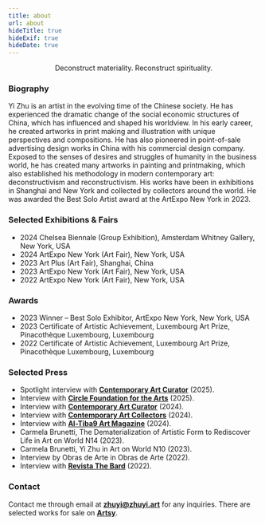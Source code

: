 ```yaml
---
title: about
url: about
hideTitle: true
hideExif: true
hideDate: true
---
```


<div align="center">
    <p>
        Deconstruct materiality. Reconstruct spirituality.
    </p>  
</div>

### Biography

Yi Zhu is an artist in the evolving time of the Chinese society. He has experienced the dramatic change of the social economic structures of China, which has influenced and shaped his worldview. In his early career, he created artworks in print making and illustration with unique perspectives and compositions. He has also pioneered in point-of-sale advertising design works in China with his commercial design company. Exposed to the senses of desires and struggles of humanity in the business world, he has created many artworks in painting and printmaking, which also established his methodology in modern contemporary art: deconstructivism and reconstructivism. His works have been in exhibitions in Shanghai and New York and collected by collectors around the world. He was awarded the Best Solo Artist award at the ArtExpo New York in 2023.

### Selected Exhibitions & Fairs

- 2024        Chelsea Biennale (Group Exhibition), Amsterdam Whitney Gallery, New York, USA
- 2024        ArtExpo New York (Art Fair), New York, USA
- 2023        Art Plus (Art Fair), Shanghai, China
- 2023        ArtExpo New York (Art Fair), New York, USA
- 2022        ArtExpo New York (Art Fair), New York, USA

### Awards
- 2023        Winner – Best Solo Exhibitor, ArtExpo New York, New York, USA
- 2023        Certificate of Artistic Achievement, Luxembourg Art Prize, Pinacothèque Luxembourg, Luxembourg 
- 2022        Certificate of Artistic Achievement, Luxembourg Art Prize, Pinacothèque Luxembourg, Luxembourg 

### Selected Press
- Spotlight interview with [**Contemporary Art Curator**](https://www.contemporaryartcuratormagazine.com/home-2/yi-zhu-spotlight) (2025).
- Interview with [**Circle Foundation for the Arts**](https://circle-arts.com/yi-zhu) (2025).
- Interview with [**Contemporary Art Curator**](https://www.contemporaryartcuratormagazine.com/home-2/yi-zhu-review) (2024).
- Interview with [**Contemporary Art Collectors**](https://www.contemporary-art-collectors.com/art-insights/yi-zhu) (2024).
- Interview with [**Al-Tiba9 Art Magazine**](https://www.altiba9.com/platfrom-interviews-for-artists/yi-zhu-painting-deconstruction-reconstruction?rq=Yi-zhu) (2024).
- Carmela Brunetti, The Dematerialization of Artistic Form to Rediscover Life in Art on World N14 (2023).
- Carmela Brunetti, Yi Zhu in Art on World N10 (2023).
- Interview by Obras de Arte in Obras de Arte (2022).
- Interview with [**Revista The Bard**](https://revistathebard.com/yi-zhu/) (2022).


### Contact

Contact me through email at [**zhuyi@zhuyi.art**](mailto:zhuyi@zhuyi.art) for any inquiries. There are selected works for sale on [**Artsy**](https://www.artsy.net/artist/yi-zhu).
